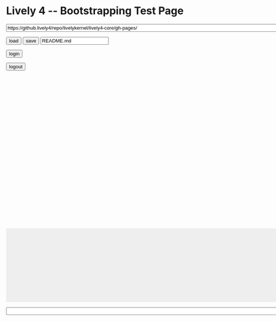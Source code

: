 <!DOCTYPE html><html xmlns="http://www.w3.org/1999/xhtml" lang="en"><head>
<title>Lively 4 Our First Page</title>
<style type="text/css" media="screen">
    #baseurl { 
        width: 800px;
    }
    #editor { 
        height: 400px;
        width: 800px;
    }
    #console { 
        width: 800px;
        height: 300px;
        max-height: 200px;
        overflow: auto;
        background-color: #eeeeee;
        word-break: normal !important;
        word-wrap: normal !important;
        white-space: pre !important;   
    }
    #commandline { 
        width: 800px;
    }
</style>

<script src="https://code.jquery.com/jquery-2.1.4.js" type="text/javascript" charset="utf-8"></script>


<!-- BEGIN SYSTEM.JS: should go away, until then we use a "static" global source --> 
<script src="https://livelykernel.github.io/lively4-core/src/external/system.src.js" type="text/javascript" charset="utf-8"></script>
<script>
  System.paths['babel'] ='https://livelykernel.github.io/lively4-core/src/external/babel-browser.js'
  System.config({
    transpiler: 'babel',
    babelOptions: { },
    map: {
        babel: 'https://livelykernel.github.io/lively4-core/src/external/babel-browser.js'
    }
  });
</script>
<!-- END SYSTEM.JS-->
</head>
<body>
<h1>Lively 4 -- Bootstrapping Test Page<script data-name="doGreen" type="lively4script">function (that){this.style.color = 'green'}</script><script data-name="goBackToBlack" type="lively4script">function goBackToBlack(that){this.style.color = "black"}</script><script data-name="goGreen" type="lively4script">function goGreen(that){this.style.color = "green"}</script></h1>

<p><input type="text" id="baseurl" value="https://github.lively4/repo/livelykernel/lively4-core/gh-pages/" /></p>

<button onclick="fileEditor.loadFile()">load</button>
<button onclick="fileEditor.saveFile()">save</button>
<input type="text" id="filename" value="README.md" />

<!-- <button onclick="">reload service worker </button> -->

<button onclick="githubAuth.challengeForAuth(Date.now(), function(token){
    console.log('We are authenticated with the Token: ' + token)
})">login</button>

<button onclick="githubAuth.logout(); console.log('logged out of github')">logout</button>

<div id="editor" class=" ace_editor ace-tm" draggable="false"></div>

<pre id="console"></pre>
<input type="text" id="commandline" value="" />

<!-- BEGIN ACE -->
<!-- We also have to load ace "locally", because loading it remotely ends in a race condition -->
<script src="../src/external/ace.js" type="text/javascript" charset="utf-8"></script>
<script>ace.edit("editor");</script>
<!-- END ACE -->


<script>
    var lively4url =  "../" // or any abosolute path to lively4 ? Any idea for computeRoot() ? #JensLincke #OpenQuestion

    //// #TODO The ace editor tries to be very clever, so it cannot be loaded through "import" at the moment 
    //// (e.g. AMD promise error)
    // System.import(lively4url + "src/external/ace.js").then(function(){
    //         ace.edit("editor")
    // })
        
    System.import(lively4url + "/src/client/load.js").then(function(){
        System.import("commandline.js")
        System.import(lively4url + "src/client/debug-serviceworker.js")    
    }).catch(function(err) { alert("load Lively4 failed")})
</script>

</body></html>